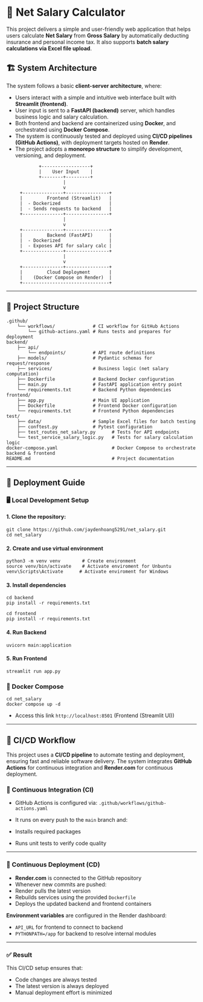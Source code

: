 # 💼 Net Salary Calculator

This project delivers a simple and user-friendly web application that helps users calculate **Net Salary** from **Gross Salary** by automatically deducting insurance and personal income tax. It also supports **batch salary calculations via Excel file upload**.

## 🏗️ System Architecture

The system follows a basic **client-server architecture**, where:

- Users interact with a simple and intuitive web interface built with **Streamlit (frontend)**.
- User input is sent to a **FastAPI (backend)** server, which handles business logic and salary calculation.
- Both frontend and backend are containerized using **Docker**, and orchestrated using **Docker Compose**.
- The system is continuously tested and deployed using **CI/CD pipelines (GitHub Actions)**, with deployment targets hosted on **Render**.
- The project adopts a **monorepo structure** to simplify development, versioning, and deployment.

```
            +------------------+
            |    User Input    |
            +--------+---------+
                     |
                     v
     +---------------+----------------+
     |         Frontend (Streamlit)   |
     |  - Dockerized                  |
     |  - Sends requests to backend   |
     +---------------+----------------+
                     |
                     v
     +---------------+----------------+
     |         Backend (FastAPI)      |
     |  - Dockerized                  |
     |  - Exposes API for salary calc |
     +---------------+----------------+
                     |
                     v
     +---------------+----------------+
     |         Cloud Deployment       |
     |    (Docker Compose on Render)  |
     +--------------------------------+
```

---

## 📁 Project Structure

```
.github/
    └── workflows/              # CI workflow for GitHub Actions
        └── github-actions.yaml # Runs tests and prepares for deployment
backend/                        
    ├── api/                 
        └── endpoints/          # API route definitions
    ├── models/                 # Pydantic schemas for request/response
    ├── services/               # Business logic (net salary computation)
    ├── Dockerfile              # Backend Docker configuration
    ├── main.py                 # FastAPI application entry point
    └── requirements.txt        # Backend Python dependencies
frontend/
    ├── app.py                  # Main UI application
    ├── Dockerfile              # Frontend Docker configuration
    └── requirements.txt        # Frontend Python dependencies
test/
    ├── data/                   # Sample Excel files for batch testing
    ├── conftest.py             # Pytest configuration
    ├── test_routes_net_salary.py      # Tests for API endpoints
    └── test_service_salary_logic.py   # Tests for salary calculation logic
docker-compose.yaml                    # Docker Compose to orchestrate backend & frontend
README.md                              # Project documentation
```

---

## 🚀 Deployment Guide

### 🖥️ Local Development Setup

#### 1. Clone the repository:

```
git clone https://github.com/jaydenhoang5291/net_salary.git
cd net_salary
```
#### 2. Create and use virtual environment
```
python3 -m venv venv        # Create environment
source venv/bin/activate    # Activate enviroment for Unbuntu
venv\Scripts\Activate      # Activate enviroment for Windows
```
#### 3. Install dependencies
```
cd backend
pip install -r requirements.txt
```
```
cd frontend
pip install -r requirements.txt
```
#### 4. Run Backend
```
uvicorn main:application
```
#### 5. Run Frontend
```
streamlit run app.py
```

### 🐳 Docker Compose
```
cd net_salary
docker compose up -d
```
- Access this link ```http://localhost:8501``` (Frontend (Streamlit UI))

---

## 🔄 CI/CD Workflow

This project uses a **CI/CD pipeline** to automate testing and deployment, ensuring fast and reliable software delivery. The system integrates **GitHub Actions** for continuous integration and **Render.com** for continuous deployment.

### 🧪 Continuous Integration (CI)

- GitHub Actions is configured via: ```.github/workflows/github-actions.yaml```

- It runs on every push to the `main` branch and:
- Installs required packages
- Runs unit tests to verify code quality

---

### 🚀 Continuous Deployment (CD)

- **Render.com** is connected to the GitHub repository
- Whenever new commits are pushed:
- Render pulls the latest version
- Rebuilds services using the provided `Dockerfile`
- Deploys the updated backend and frontend containers

**Environment variables** are configured in the Render dashboard:
- `API_URL` for frontend to connect to backend
- `PYTHONPATH=/app` for backend to resolve internal modules

---

### ✅ Result

This CI/CD setup ensures that:
- Code changes are always tested
- The latest version is always deployed
- Manual deployment effort is minimized


